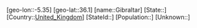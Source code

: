﻿---
location: [36.1,-5.35]
type: City
tags:
- geo/City


SpocWebEntityId: 30448
isDeleted: false
confidential: public

---
[geo-lon::-5.35]
[geo-lat::36.1]
[name::Gibraltar]
[State::]
[Country::[United_Kingdom](geo/Continent/Europe/United_Kingdom.md)]
[StateId::]
[Population::]
[Unknown::]

